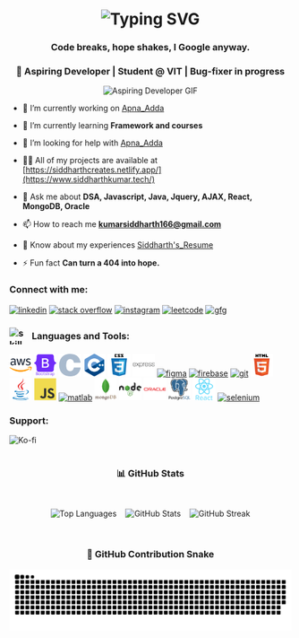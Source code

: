 <h1 align="center">
<!--   <img
    src="https://media.giphy.com/media/ps8PHjL5SB9PoPkfVh/giphy.gif"
    alt="wave gif"
    width="40"
    height="40"
    style="vertical-align: middle; margin-right: 10px;"
  /> -->
  <img
    src="https://readme-typing-svg.herokuapp.com?font=Fira+Code&weight=700&size=28&duration=3500&pause=700&color=FFFFFF&center=true&vCenter=true&width=650&lines=I'm+Siddharth+Kumar;Crafting+code+with+chaai+☕;Frontend+Ninja+%7C+Backend+Beast;MongoDB+Magician+%7C+Java+Enthusiast;Building+Apna+Adda+one+div+at+a+time"
    alt="Typing SVG"
  />
</h1>

<h3 align="center">Code breaks, hope shakes, I Google anyway.</h3>

<h3 align="center">🚀 Aspiring Developer | Student @ VIT | Bug-fixer in progress </h3>


<div align="center">
  <p align="center">
  <img src="https://media.giphy.com/media/L8K62iTDkzGX6/giphy.gif" alt="Aspiring Developer GIF" width="400" height="400" />
</p>
</div>

- 🔭 I’m currently working on [Apna_Adda](https://github.com/SiddharthKumar241/Anugrah.git)

- 🌱 I’m currently learning **Framework and courses**

- 🤝 I’m looking for help with [Apna_Adda](https://drive.google.com/file/d/1A1KIy30iSFgPt83Zw2cyRmGx9kT50s0u/view?usp=sharing)

- 👨‍💻 All of my projects are available at [https://siddharthcreates.netlify.app/](https://www.siddharthkumar.tech/)

- 💬 Ask me about **DSA, Javascript, Java, Jquery, AJAX, React, MongoDB, Oracle**

- 📫 How to reach me **kumarsiddharth166@gmail.com**

- 📄 Know about my experiences [Siddharth's_Resume](https://drive.google.com/file/d/1KtbfF4Cl6jfDD2kUT6enERvCNXmtFY_f/view?usp=sharing)

- ⚡ Fun fact **Can turn a 404 into hope.**

<h3 align="left">Connect with me:</h3>
<p align="left">
<a href="https://www.linkedin.com/in/siddharth-goutam-kumar-921ab928a/" target="blank"><img align="center" src="https://raw.githubusercontent.com/rahuldkjain/github-profile-readme-generator/master/src/images/icons/Social/linked-in-alt.svg" alt="linkedin" height="30" width="40" /></a>
<a href="https://stackoverflow.com/users/30641722/siddharth-kumar?tab=profile" target="blank"><img align="center" src="https://raw.githubusercontent.com/rahuldkjain/github-profile-readme-generator/master/src/images/icons/Social/stack-overflow.svg" alt="stack overflow" height="30" width="40" /></a>
<a href="https://instagram.com/siddharth_kumar241" target="blank"><img align="center" src="https://raw.githubusercontent.com/rahuldkjain/github-profile-readme-generator/master/src/images/icons/Social/instagram.svg" alt="instagram" height="30" width="40" /></a>
<a href="https://leetcode.com/u/Siddharth_Kumar241/" target="blank"><img align="center" src="https://raw.githubusercontent.com/rahuldkjain/github-profile-readme-generator/master/src/images/icons/Social/leet-code.svg" alt="leetcode" height="30" width="40" /></a>
<a href="https://auth.geeksforgeeks.org/user/kumarsiddbjwp" target="blank"><img align="center" src="https://raw.githubusercontent.com/rahuldkjain/github-profile-readme-generator/master/src/images/icons/Social/geeks-for-geeks.svg" alt="gfg" height="30" width="40" /></a>
</p>

<h3 align="left" style="display: flex; align-items: center;">
  <img src="https://user-images.githubusercontent.com/74038190/212284087-bbe7e430-757e-4901-90bf-4cd2ce3e1852.gif" alt="skills GIF" width="30" height="30" style="margin-right: 10px;"/> 
  Languages and Tools:
</h3>
<p align="left">
  <a href="https://aws.amazon.com" target="_blank"><img src="https://raw.githubusercontent.com/devicons/devicon/master/icons/amazonwebservices/amazonwebservices-original-wordmark.svg" alt="aws" width="40" height="40"/></a>
  <a href="https://getbootstrap.com" target="_blank"><img src="https://raw.githubusercontent.com/devicons/devicon/master/icons/bootstrap/bootstrap-plain-wordmark.svg" alt="bootstrap" width="40" height="40"/></a>
  <a href="https://www.cprogramming.com/" target="_blank"><img src="https://raw.githubusercontent.com/devicons/devicon/master/icons/c/c-original.svg" alt="c" width="40" height="40"/></a>
  <a href="https://www.w3schools.com/cpp/" target="_blank"><img src="https://raw.githubusercontent.com/devicons/devicon/master/icons/cplusplus/cplusplus-original.svg" alt="cpp" width="40" height="40"/></a>
  <a href="https://www.w3schools.com/css/" target="_blank"><img src="https://raw.githubusercontent.com/devicons/devicon/master/icons/css3/css3-original-wordmark.svg" alt="css3" width="40" height="40"/></a>
  <a href="https://expressjs.com" target="_blank"><img src="https://raw.githubusercontent.com/devicons/devicon/master/icons/express/express-original-wordmark.svg" alt="express" width="40" height="40"/></a>
  <a href="https://www.figma.com/" target="_blank"><img src="https://www.vectorlogo.zone/logos/figma/figma-icon.svg" alt="figma" width="40" height="40"/></a>
  <a href="https://firebase.google.com/" target="_blank"><img src="https://www.vectorlogo.zone/logos/firebase/firebase-icon.svg" alt="firebase" width="40" height="40"/></a>
  <a href="https://git-scm.com/" target="_blank"><img src="https://www.vectorlogo.zone/logos/git-scm/git-scm-icon.svg" alt="git" width="40" height="40"/></a>
  <a href="https://www.w3.org/html/" target="_blank"><img src="https://raw.githubusercontent.com/devicons/devicon/master/icons/html5/html5-original-wordmark.svg" alt="html5" width="40" height="40"/></a>
  <a href="https://www.java.com" target="_blank"><img src="https://raw.githubusercontent.com/devicons/devicon/master/icons/java/java-original.svg" alt="java" width="40" height="40"/></a>
  <a href="https://developer.mozilla.org/en-US/docs/Web/JavaScript" target="_blank"><img src="https://raw.githubusercontent.com/devicons/devicon/master/icons/javascript/javascript-original.svg" alt="javascript" width="40" height="40"/></a>
  <a href="https://www.mathworks.com/" target="_blank"><img src="https://upload.wikimedia.org/wikipedia/commons/2/21/Matlab_Logo.png" alt="matlab" width="40" height="40"/></a>
  <a href="https://www.mongodb.com/" target="_blank"><img src="https://raw.githubusercontent.com/devicons/devicon/master/icons/mongodb/mongodb-original-wordmark.svg" alt="mongodb" width="40" height="40"/></a>
  <a href="https://nodejs.org" target="_blank"><img src="https://raw.githubusercontent.com/devicons/devicon/master/icons/nodejs/nodejs-original-wordmark.svg" alt="nodejs" width="40" height="40"/></a>
  <a href="https://www.oracle.com/" target="_blank"><img src="https://raw.githubusercontent.com/devicons/devicon/master/icons/oracle/oracle-original.svg" alt="oracle" width="40" height="40"/></a>
  <a href="https://www.postgresql.org" target="_blank"><img src="https://raw.githubusercontent.com/devicons/devicon/master/icons/postgresql/postgresql-original-wordmark.svg" alt="postgresql" width="40" height="40"/></a>
  <a href="https://reactjs.org/" target="_blank"><img src="https://raw.githubusercontent.com/devicons/devicon/master/icons/react/react-original-wordmark.svg" alt="react" width="40" height="40"/></a>
  <a href="https://www.selenium.dev" target="_blank"><img src="https://raw.githubusercontent.com/detain/svg-logos/780f25886640cef088af994181646db2f6b1a3f8/svg/selenium-logo.svg" alt="selenium" width="40" height="40"/></a>
</p>

<h3 align="left">Support:</h3>
<p>
  <a href="https://ko-fi.com/Be the Spark – Start Change!">
    <img align="left" src="https://cdn.ko-fi.com/cdn/kofi3.png?v=3" height="50" width="210" alt="Ko-fi" />
  </a>
</p>
<br><br>

<h3 align="center">📊 GitHub Stats</h3>

<br>

<p align="center">
  <img src="https://github-readme-stats.vercel.app/api/top-langs?username=siddharthkumar241&show_icons=true&locale=en&layout=compact&theme=default&bg_color=ffffff" alt="Top Languages" height="200"/>
  &nbsp;&nbsp;
  <img src="https://github-readme-stats.vercel.app/api?username=siddharthkumar241&show_icons=true&locale=en&theme=default&bg_color=ffffff" alt="GitHub Stats" height="200"/>
  &nbsp;&nbsp;
  <img src="https://github-readme-streak-stats.herokuapp.com/?user=siddharthkumar241&theme=default" alt="GitHub Streak" height="200"/>
</p>
<br>
<h3 align="center">🐍 GitHub Contribution Snake</h3>
<p align="center">
  <img src="https://raw.githubusercontent.com/Niefee/niefee/master/assets/github-contribution-grid-snake.svg" alt="snake animation" />
</p>



<br><br>

